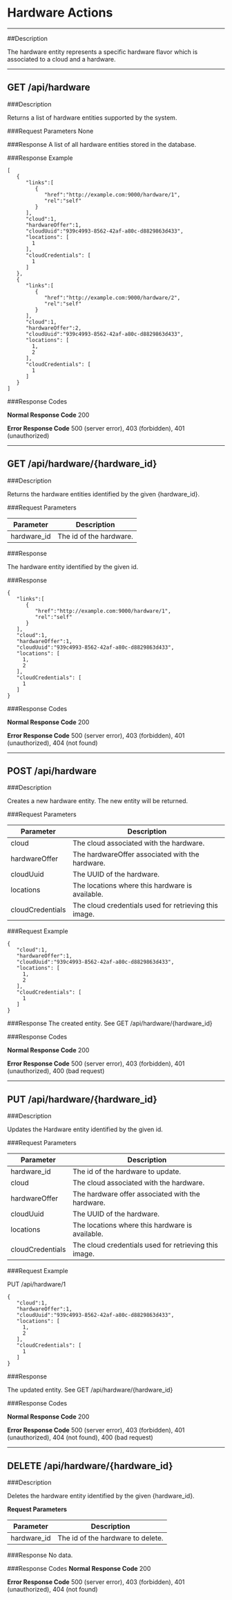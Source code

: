﻿# Hardware Actions
***

##Description

The hardware entity represents a specific hardware flavor which is associated to a cloud and a hardware.
***
## GET /api/hardware

###Description

Returns a list of hardware entities supported by the system.

###Request Parameters
None

###Response
A list of all hardware entities stored in the database.

###Response Example
```
[  
   {  
      "links":[  
         {  
            "href":"http://example.com:9000/hardware/1",
            "rel":"self"
         }
      ],
      "cloud":1,
      "hardwareOffer":1,
      "cloudUuid":"939c4993-8562-42af-a80c-d8829863d433",
      "locations": [
        1
      ],
      "cloudCredentials": [
        1
      ]
   },
   {  
      "links":[  
         {  
            "href":"http://example.com:9000/hardware/2",
            "rel":"self"
         }
      ],
      "cloud":1,
      "hardwareOffer":2,
      "cloudUuid":"939c4993-8562-42af-a80c-d8829863d433",
      "locations": [
        1,
        2
      ],
      "cloudCredentials": [
        1
      ]
   }
]
```
###Response Codes

**Normal Response Code** 200

**Error Response Code** 500 (server error), 403 (forbidden), 401 (unauthorized)

***

## GET /api/hardware/{hardware_id}

###Description

Returns the hardware entities identified by the given {hardware_id}.

###Request Parameters

Parameter           | Description
-------------       | -------------
hardware_id         | The id of the hardware.

###Response

The hardware entity identified by the given id.

###Response

```
{  
   "links":[  
      {  
         "href":"http://example.com:9000/hardware/1",
         "rel":"self"
      }
   ],
   "cloud":1,
   "hardwareOffer":1,
   "cloudUuid":"939c4993-8562-42af-a80c-d8829863d433",
   "locations": [
     1,
     2
   ],
   "cloudCredentials": [
     1
   ]
}
```

###Response Codes

**Normal Response Code** 200

**Error Response Code** 500 (server error), 403 (forbidden), 401 (unauthorized), 404 (not found)

***

## POST /api/hardware

###Description

Creates a new hardware entity. The new entity will be returned.

###Request Parameters

Parameter           | Description
-------------       | -------------
cloud               | The cloud associated with the hardware.
hardwareOffer       | The hardwareOffer associated with the hardware.
cloudUuid           | The UUID of the hardware.
locations           | The locations where this hardware is available.
cloudCredentials    | The cloud credentials used for retrieving this image.

###Request Example 

```
{  
   "cloud":1,
   "hardwareOffer":1,
   "cloudUuid":"939c4993-8562-42af-a80c-d8829863d433",
   "locations": [
     1,
     2
   ],
   "cloudCredentials": [
     1
   ]
}
```

###Response
The created entity. See GET /api/hardware/{hardware_id}

###Response Codes

**Normal Response Code** 200

**Error Response Code** 500 (server error), 403 (forbidden), 401 (unauthorized), 400 (bad request)

***

## PUT /api/hardware/{hardware_id}

###Description

Updates the Hardware entity identified by the given id.

###Request Parameters

Parameter           | Description
-------------       | -------------
hardware_id         | The id of the hardware to update.
cloud               | The cloud associated with the hardware.
hardwareOffer       | The hardware offer associated with the hardware.
cloudUuid           | The UUID of the hardware.
locations           | The locations where this hardware is available.
cloudCredentials    | The cloud credentials used for retrieving this image.

###Request Example

PUT /api/hardware/1

```
{  
   "cloud":1,
   "hardwareOffer":1,
   "cloudUuid":"939c4993-8562-42af-a80c-d8829863d433",
   "locations": [
     1,
     2
   ],
   "cloudCredentials": [
     1
   ]
}
```

###Response

The updated entity. See GET /api/hardware/{hardware_id}

###Response Codes

**Normal Response Code** 200

**Error Response Code** 500 (server error), 403 (forbidden), 401 (unauthorized), 404 (not found), 400 (bad request)

***

## DELETE /api/hardware/{hardware_id}

###Description

Deletes the hardware entity identified by the given {hardware_id}.

**Request Parameters** 

Parameter          | Description
-------------      | -------------
hardware_id        | The id of the hardware to delete.


###Response
No data.

###Response Codes
**Normal Response Code** 200

**Error Response Code** 500 (server error), 403 (forbidden), 401 (unauthorized), 404 (not found)
